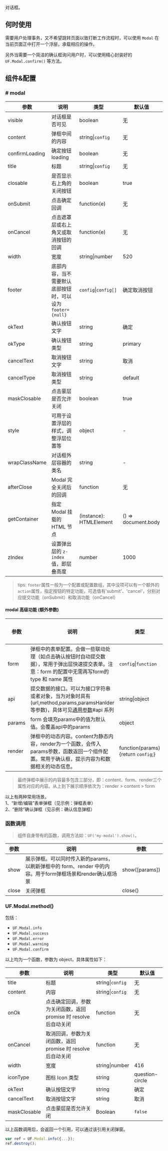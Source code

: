 对话框。

## 何时使用

需要用户处理事务，又不希望跳转页面以致打断工作流程时，可以使用 `Modal` 在当前页面正中打开一个浮层，承载相应的操作。

另外当需要一个简洁的确认框询问用户时，可以使用精心封装好的 `UF.Modal.confirm()` 等方法。

## 组件&配置

### # modal
参数       | 说明           | 类型             | 默认值      
-----------|----------------|------------------|-------------
visible    | 对话框是否可见 | boolean          | 无          
content | 弹框中间的内容 | string&#124;`config`  | 无          
confirmLoading | 确定按钮 loading | boolean    | 无          
title      | 标题           | string&#124;`config` | 无          
closable   | 是否显示右上角的关闭按钮 | boolean    | true       
onSubmit       | 点击确定回调       | function(e)     | 无          
onCancel   | 点击遮罩层或右上角叉或取消按钮的回调  | function(e)  | 无        
width      | 宽度           | string&#124;number | 520          
footer     | 底部内容，当不需要默认底部按钮时，可以设为 `footer={null}` | `config`&#124;`config[]` | 确定取消按钮
okText     | 确认按钮文字    | string           | 确定      
okType     | 确认按钮类型    | string           | primary      
cancelText | 取消按钮文字    | string           | 取消      
cancelType | 取消按钮类型    | string           | default      
maskClosable | 点击蒙层是否允许关闭 | boolean   | true      
style | 可用于设置浮层的样式，调整浮层位置等 | object   | -
wrapClassName | 对话框外层容器的类名 | string   | -
afterClose | Modal 完全关闭后的回调 | function | 无
getContainer | 指定 Modal 挂载的 HTML 节点 | (instance): HTMLElement | () => document.body
zIndex | 设置弹出层的 `z-index` 值，即层叠高度 | number | 1000

> tips: `footer`属性一般为一个配置或配置数组，其中没项可以有一个额外的`action`属性，指定按钮的特定功能，可选值有'submit'、'cancel'，分别对应提交功能（onSubmit）和取消功能（onCancel）

#### modal 高级功能 (额外参数)

参数       | 说明           | 类型             | 默认值      
-----------|----------------|------------------|------
form    | 弹框中的表单配置。会做一些联动处理（如点击确认按钮时自动提交数据），常用于弹出层快速提交表单。注意：form 的配置中无需再写form的 type 和 name 属性 | `config`&#124;`function` | 
api    | 提交数据的接口。可以为接口字符串或者对象，当为对象时具有(url,method,params,paramsHanlder等参数)，具体可见[通用参数](#/Params)#api 系列 | string&#124;object | 
params | form 会填充params中的值为默认值。会覆盖api中的params | object | 
render | 弹框中的动态内容。content为静态内容，render为一个函数，会传入params参数，函数返回一个组件配置。常用于确认框，提示内容为和数据相关的动态信息。 | function(params) {return `config`;} | 

> 最终弹框中展示的内容最多包含三部分，即：content、form、render三个属性对应的内容。从上到下展示顺序依次为：render > content > form

以上有两种常用场景。  
1、“新增/编辑”表单弹框（见示例：弹框表单）  
2、“删除”确认弹框（见示例：确认信息弹框）

### 函数调用
> 组件自身带有的函数，调用方法如：`UF('my-modal').show()`。

参数       | 说明           | 参数    
-----------|----------------|-----------
show      | 展示弹框。可以同时传入新的params，以刷新弹框中的 form、render 中的内容。用于form弹框场景和render确认框场景 |  show([params])  
close    | 关闭弹框           |   close()  


### UF.Modal.method()

包括：

- `UF.Modal.info`
- `UF.Modal.success`
- `UF.Modal.error`
- `UF.Modal.warning`
- `UF.Modal.confirm`

以上均为一个函数，参数为 object，具体属性如下：

参数       | 说明           | 类型             | 默认值       
-----------|----------------|------------------|--------------
title      | 标题           | string&#124;`config` | 无           
content    | 内容           | string&#124;`config` | 无           
onOk       | 点击确定回调，参数为关闭函数，返回 promise 时 resolve 后自动关闭      | function         | 无           
onCancel   | 取消回调，参数为关闭函数，返回 promise 时 resolve 后自动关闭       | function         | 无           
width      | 宽度           | string&#124;number | 416           
iconType   | 图标 Icon 类型    | string | question-circle 
okText     | 确认按钮文字    | string           | 确定       
cancelText | 取消按钮文字    | string           | 取消       
maskClosable | 点击蒙层是否允许关闭 | Boolean   | `false`    

以上函数调用后，会返回一个引用，可以通过该引用关闭弹窗。

```javascript
var ref = UF.Modal.info({...});
ref.destroy();
```

